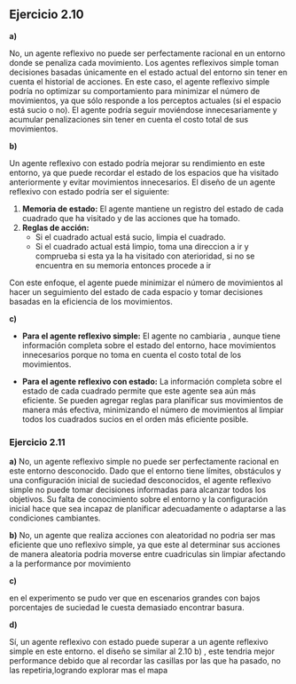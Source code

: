 
## Ejercicio 2.10
**a)**

No, un agente reflexivo no puede ser perfectamente racional en un entorno donde se penaliza cada movimiento. Los agentes reflexivos simple toman decisiones basadas únicamente en el estado actual del entorno sin tener en cuenta el historial de acciones. En este caso, el agente reflexivo simple podría no optimizar su comportamiento para minimizar el número de movimientos, ya que sólo responde a los perceptos actuales (si el espacio está sucio o no). El agente podría seguir moviéndose innecesariamente y acumular penalizaciones sin tener en cuenta el costo total de sus movimientos.

**b)**

Un agente reflexivo con estado podría mejorar su rendimiento en este entorno, ya que puede recordar el estado de los espacios que ha visitado anteriormente y evitar movimientos innecesarios. El diseño de un agente reflexivo con estado podría ser el siguiente:

1. **Memoria de estado:** El agente mantiene un registro del estado de cada cuadrado que ha visitado y de las acciones que ha tomado.
2. **Reglas de acción:** 
   - Si el cuadrado actual está sucio, limpia el cuadrado.
   - Si el cuadrado actual está limpio, toma una direccion a ir y comprueba si esta ya la ha visitado con aterioridad, si no se encuentra en su memoria entonces procede a ir

Con este enfoque, el agente puede minimizar el número de movimientos al hacer un seguimiento del estado de cada espacio y tomar decisiones basadas en la eficiencia de los movimientos.

**c)**
- **Para el agente reflexivo simple:** El agente no cambiaria , aunque tiene información completa sobre el estado del entorno, hace movimientos innecesarios porque no toma en cuenta el costo total de los movimientos.

- **Para el agente reflexivo con estado:** La información completa sobre el estado de cada cuadrado permite que este agente sea aún más eficiente. Se pueden agregar reglas para planificar sus movimientos de manera más efectiva, minimizando el número de movimientos al limpiar todos los cuadrados sucios en el orden más eficiente posible.

### Ejercicio 2.11

**a)**
No, un agente reflexivo simple no puede ser perfectamente racional en este entorno desconocido. Dado que el entorno tiene límites, obstáculos y una configuración inicial de suciedad desconocidos, el agente reflexivo simple no puede tomar decisiones informadas para alcanzar todos los objetivos. Su falta de conocimiento sobre el entorno y la configuración inicial hace que sea incapaz de planificar adecuadamente o adaptarse a las condiciones cambiantes.

**b)**
No, un agente que realiza acciones con aleatoridad no podria ser mas eficiente que uno reflexivo simple, ya que este al determinar sus acciones de manera aleatoria podria moverse entre cuadriculas sin limpiar afectando a la performance por movimiento

**c)**

en el experimento se pudo ver que en escenarios grandes con bajos porcentajes de suciedad le cuesta demasiado encontrar basura.

**d)**

Sí, un agente reflexivo con estado puede superar a un agente reflexivo simple en este entorno. el diseño se similar al 2.10 b) , este tendria mejor performance debido que al recordar las casillas por las que ha pasado, no las repetiria,logrando explorar mas el mapa